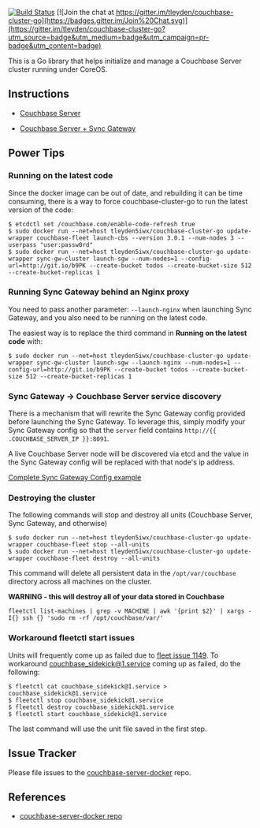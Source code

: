 [![Build Status](https://drone.io/github.com/tleyden/couchbase-cluster-go/status.png)](https://drone.io/github.com/tleyden/couchbase-cluster-go/latest)
[![Join the chat at https://gitter.im/tleyden/couchbase-cluster-go](https://badges.gitter.im/Join%20Chat.svg)](https://gitter.im/tleyden/couchbase-cluster-go?utm_source=badge&utm_medium=badge&utm_campaign=pr-badge&utm_content=badge)

This is a Go library that helps initialize and manage a Couchbase Server cluster running under CoreOS.


## Instructions 

* [Couchbase Server](http://tleyden.github.io/blog/2014/11/01/running-couchbase-cluster-under-coreos-on-aws/)

* [Couchbase Server + Sync Gateway](http://tleyden.github.io/blog/2014/12/15/running-a-sync-gateway-cluster-under-coreos-on-aws/)


## Power Tips

### Running on the latest code

Since the docker image can be out of date, and rebuilding it can be time consuming, there is a way to force couchbase-cluster-go to run the latest version of the code:

```
$ etcdctl set /couchbase.com/enable-code-refresh true
$ sudo docker run --net=host tleyden5iwx/couchbase-cluster-go update-wrapper couchbase-fleet launch-cbs --version 3.0.1 --num-nodes 3 --userpass "user:passw0rd" 
$ sudo docker run --net=host tleyden5iwx/couchbase-cluster-go update-wrapper sync-gw-cluster launch-sgw --num-nodes=1 --config-url=http://git.io/b9PK --create-bucket todos --create-bucket-size 512 --create-bucket-replicas 1
```

### Running Sync Gateway behind an Nginx proxy

You need to pass another parameter: `--launch-nginx` when launching Sync Gateway, and you also need to be running on the latest code.

The easiest way is to replace the third command in **Running on the latest code** with:

```
$ sudo docker run --net=host tleyden5iwx/couchbase-cluster-go update-wrapper sync-gw-cluster launch-sgw --launch-nginx --num-nodes=1 --config-url=http://git.io/b9PK --create-bucket todos --create-bucket-size 512 --create-bucket-replicas 1
```

### Sync Gateway -> Couchbase Server service discovery

There is a mechanism that will rewrite the Sync Gateway config provided before launching the Sync Gateway.  To leverage this, simply modify your Sync Gateway config so that the `server` field contains `http://{{ .COUCHBASE_SERVER_IP }}:8091`.  

A live Couchbase Server node will be discovered via etcd and the value in the Sync Gateway config will be replaced with that node's ip address.

[Complete Sync Gateway Config example](https://gist.github.com/tleyden/ca063725e6158eca4093)

### Destroying the cluster

The following commands will stop and destroy all units (Couchbase Server, Sync Gateway, and otherwise)

```
$ sudo docker run --net=host tleyden5iwx/couchbase-cluster-go update-wrapper couchbase-fleet stop --all-units
$ sudo docker run --net=host tleyden5iwx/couchbase-cluster-go update-wrapper couchbase-fleet destroy --all-units
```

This command will delete all persistent data in the `/opt/var/couchbase` directory across all machines on the cluster.

**WARNING - this will destroy all of your data stored in Couchbase**

```
fleetctl list-machines | grep -v MACHINE | awk '{print $2}' | xargs -I{} ssh {} 'sudo rm -rf /opt/couchbase/var/'
```

### Workaround fleetctl start issues

Units will frequently come up as failed due to [fleet issue 1149](https://github.com/coreos/fleet/issues/1149).  To workaround couchbase_sidekick@1.service coming up as failed, do the following:

```
$ fleetctl cat couchbase_sidekick@1.service > couchbase_sidekick@1.service
$ fleetctl stop couchbase_sidekick@1.service
$ fleetctl destroy couchbase_sidekick@1.service
$ fleetctl start couchbase_sidekick@1.service
```

The last command will use the unit file saved in the first step.


## Issue Tracker

Please file issues to the [couchbase-server-docker](https://github.com/couchbaselabs/couchbase-server-docker) repo.  

## References

* [couchbase-server-docker repo](https://github.com/couchbaselabs/couchbase-server-docker)	

